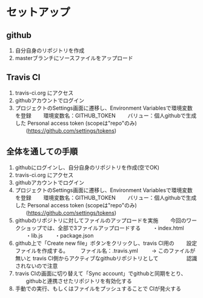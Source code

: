 # セットアップ

## github

1. 自分自身のリポジトリを作成
2. masterブランチにソースファイルをアップロード


## Travis CI

1. travis-ci.org にアクセス
2. githubアカウントでログイン
3. プロジェクトのSettings画面に遷移し、Environment Variablesで環境変数を登録
　　環境変数名：GITHUB_TOKEN
　　バリュー：個人githubで生成した Personal access token (scopeは"repo"のみ)
　　(https://github.com/settings/tokens)


## 全体を通しての手順

1. githubにログインし、自分自身のリポジトリを作成(空でOK)
2. travis-ci.org にアクセス
3. githubアカウントでログイン
4. プロジェクトのSettings画面に遷移し、Environment Variablesで環境変数を登録
　　環境変数名：GITHUB_TOKEN
　　バリュー：個人githubで生成した Personal access token (scopeは"repo"のみ)
　　(https://github.com/settings/tokens)
5. githubのリポジトリに対してファイルのアップロードを実施
　　今回のワークショップでは、全部で3ファイルアップロードする
　　・index.html
　　・lib.js
　　・package.json
6. github上で「Create new file」ボタンをクリックし、travis CI用の
　　設定ファイルを作成する。
　　ファイル名：.travis.yml
　　 -> このファイルが無いと travis CI側からアクティブなgithubリポジトリとして
　　　　　認識されないので注意
7. travis CIの画面に切り替えて「Sync account」でgithubと同期をとり、
　　githubと連携させたリポジトリを有効化する
8. 手動での実行、もしくはファイルをプッシュすることで CIが発火する
